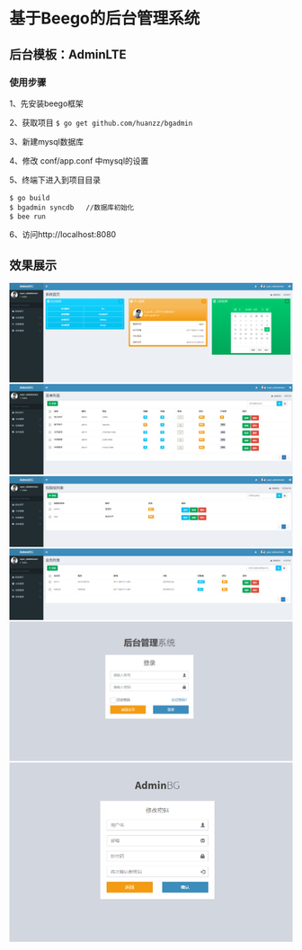 # 基于Beego的后台管理系统

## 后台模板：AdminLTE

### 使用步骤

1、先安装beego框架

2、获取项目
`$ go get github.com/huanzz/bgadmin`

3、新建mysql数据库

4、修改 conf/app.conf 中mysql的设置

5、终端下进入到项目目录
```
$ go build      
$ bgadmin syncdb   //数据库初始化
$ bee run
```

6、访问http://localhost:8080

## 效果展示
![](https://github.com/huanzz/beego__admin/blob/master/__images/1111111.png)
![](https://github.com/huanzz/beego__admin/blob/master/__images/222.png)
![](https://github.com/huanzz/beego__admin/blob/master/__images/333.png)
![](https://github.com/huanzz/beego__admin/blob/master/__images/444.png)
![](https://github.com/huanzz/beego__admin/blob/master/__images/55555555.png)
![](https://github.com/huanzz/beego__admin/blob/master/__images/666.png)

